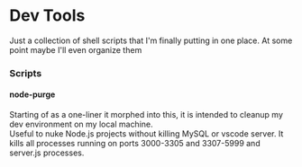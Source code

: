 # Dev Tools

Just a collection of shell scripts that I'm finally putting in one place. At some point maybe I'll even organize them

### Scripts

#### node-purge
Starting of as a one-liner it morphed into this, it is intended to cleanup my dev environment on my local machine.  
Useful to nuke Node.js projects without killing MySQL or vscode server. 
It kills all processes running on ports 3000-3305 and 3307-5999 and server.js processes. 
